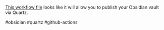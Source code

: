 [This workflow file](https://gist.github.com/aadimator/5125fbd8a51b1dd13ba608fe37aacfd4) looks like it will allow you to publish your Obsidian vault via Quartz.

#obsidian #quartz #github-actions 